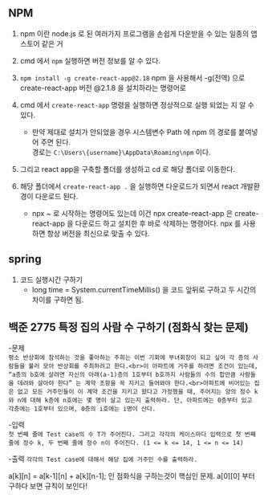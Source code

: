 
## NPM
1. npm 이란 node.js 로 된 여러가지 프로그램을 손쉽게 다운받을 수 있는 일종의 앱스토어 같은 거

2. cmd 에서 `npm` 실행하면 버전 정보를 알 수 있다.

3. `npm install -g create-react-app@2.18` npm 을 사용해서 -g(전역) 으로 create-react-app 버전 @2.1.8 을 설치하라는 명령어로

4. cmd 에서 `create-react-app` 명령을 실행하면 정상적으로 실행 되었는 지 알 수 있다.
   * 만약 제대로 설치가 안되었을 경우 시스템변수 Path 에 npm 의 경로를 붙여넣어 주면 된다. <br>
    경로는 `C:\Users\{username}\AppData\Roaming\npm` 이다.

5. 그리고 react app을 구축할 폴더를 생성하고 cd 로 해당 폴더로 이동한다.

6. 해당 폴더에서 `create-react-app .` 을 실행하면 다운로드가 되면서 react 개발환경이 다운로드 된다.
   * npx ~ 로 시작하는 명령어도 있는데 이건 npx create-react-app 은 create-react-app 을 다운로드 하고 설치한 후 바로 삭제하는 명령어다. npx 를 사용하면 항상 버전을 최신으로 맞출 수 있다.


## spring
1. 코드 실행시간 구하기
   - long time = System.currentTimeMillis() 을 코드 앞뒤로 구하고 두 시간의 차이를 구하면 됨.

## 백준 2775 특정 집의 사람 수 구하기 (점화식 찾는 문제)

-문제<br>
`평소 반상회에 참석하는 것을 좋아하는 주희는 이번 기회에 부녀회장이 되고 싶어 각 층의 사람들을 불러 모아 반상회를 주최하려고 한다.<br>이 아파트에 거주를 하려면 조건이 있는데, “a층의 b호에 살려면 자신의 아래(a-1)층의 1호부터 b호까지 사람들의 수의 합만큼 사람들을 데려와 살아야 한다” 는 계약 조항을 꼭 지키고 들어와야 한다.<br>아파트에 비어있는 집은 없고 모든 거주민들이 이 계약 조건을 지키고 왔다고 가정했을 때, 주어지는 양의 정수 k와 n에 대해 k층에 n호에는 몇 명이 살고 있는지 출력하라. 단, 아파트에는 0층부터 있고 각층에는 1호부터 있으며, 0층의 i호에는 i명이 산다.`

-입력<br>
`첫 번째 줄에 Test case의 수 T가 주어진다. 그리고 각각의 케이스마다 입력으로 첫 번째 줄에 정수 k, 두 번째 줄에 정수 n이 주어진다. (1 <= k <= 14, 1 <= n <= 14)`

-출력
`각각의 Test case에 대해서 해당 집에 거주민 수를 출력하라.`

a[k][n] = a[k-1][n] + a[k][n-1]; 인 점화식을 구하는것이 핵심인 문제.
a[0][0] 부터 구하다 보면 규칙이 보인다!
